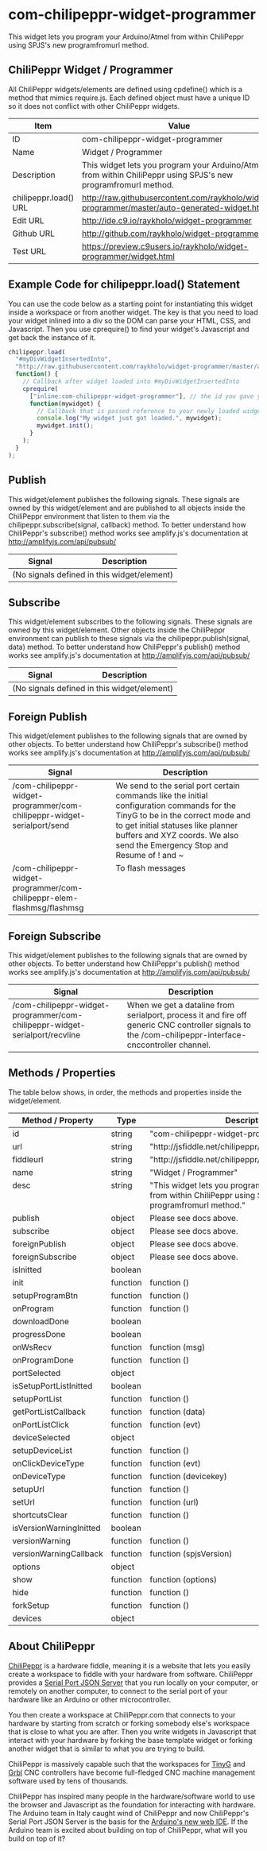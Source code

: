 # com-chilipeppr-widget-programmer
This widget lets you program your Arduino/Atmel from within ChiliPeppr using SPJS's new programfromurl method.



## ChiliPeppr Widget / Programmer

All ChiliPeppr widgets/elements are defined using cpdefine() which is a method
that mimics require.js. Each defined object must have a unique ID so it does
not conflict with other ChiliPeppr widgets.

| Item                  | Value           |
| -------------         | ------------- | 
| ID                    | com-chilipeppr-widget-programmer |
| Name                  | Widget / Programmer |
| Description           | This widget lets you program your Arduino/Atmel from within ChiliPeppr using SPJS's new programfromurl method. |
| chilipeppr.load() URL | http://raw.githubusercontent.com/raykholo/widget-programmer/master/auto-generated-widget.html |
| Edit URL              | http://ide.c9.io/raykholo/widget-programmer |
| Github URL            | http://github.com/raykholo/widget-programmer |
| Test URL              | https://preview.c9users.io/raykholo/widget-programmer/widget.html |

## Example Code for chilipeppr.load() Statement

You can use the code below as a starting point for instantiating this widget 
inside a workspace or from another widget. The key is that you need to load 
your widget inlined into a div so the DOM can parse your HTML, CSS, and 
Javascript. Then you use cprequire() to find your widget's Javascript and get 
back the instance of it.

```javascript
chilipeppr.load(
  "#myDivWidgetInsertedInto",
  "http://raw.githubusercontent.com/raykholo/widget-programmer/master/auto-generated-widget.html",
  function() {
    // Callback after widget loaded into #myDivWidgetInsertedInto
    cprequire(
      ["inline:com-chilipeppr-widget-programmer"], // the id you gave your widget
      function(mywidget) {
        // Callback that is passed reference to your newly loaded widget
        console.log("My widget just got loaded.", mywidget);
        mywidget.init();
      }
    );
  }
);

```

## Publish

This widget/element publishes the following signals. These signals are owned by this widget/element and are published to all objects inside the ChiliPeppr environment that listen to them via the 
chilipeppr.subscribe(signal, callback) method. 
To better understand how ChiliPeppr's subscribe() method works see amplify.js's documentation at http://amplifyjs.com/api/pubsub/

  <table id="com-chilipeppr-elem-pubsubviewer-pub" class="table table-bordered table-striped">
      <thead>
          <tr>
              <th style="">Signal</th>
              <th style="">Description</th>
          </tr>
      </thead>
      <tbody>
      <tr><td colspan="2">(No signals defined in this widget/element)</td></tr>    
      </tbody>
  </table>

## Subscribe

This widget/element subscribes to the following signals. These signals are owned by this widget/element. Other objects inside the ChiliPeppr environment can publish to these signals via the chilipeppr.publish(signal, data) method. 
To better understand how ChiliPeppr's publish() method works see amplify.js's documentation at http://amplifyjs.com/api/pubsub/

  <table id="com-chilipeppr-elem-pubsubviewer-sub" class="table table-bordered table-striped">
      <thead>
          <tr>
              <th style="">Signal</th>
              <th style="">Description</th>
          </tr>
      </thead>
      <tbody>
      <tr><td colspan="2">(No signals defined in this widget/element)</td></tr>    
      </tbody>
  </table>

## Foreign Publish

This widget/element publishes to the following signals that are owned by other objects. 
To better understand how ChiliPeppr's subscribe() method works see amplify.js's documentation at http://amplifyjs.com/api/pubsub/

  <table id="com-chilipeppr-elem-pubsubviewer-foreignpub" class="table table-bordered table-striped">
      <thead>
          <tr>
              <th style="">Signal</th>
              <th style="">Description</th>
          </tr>
      </thead>
      <tbody>
      <tr valign="top"><td>/com-chilipeppr-widget-programmer/com-chilipeppr-widget-serialport/send</td><td>We send to the serial port certain commands like the initial configuration commands for the TinyG to be in the correct mode and to get initial statuses like planner buffers and XYZ coords. We also send the Emergency Stop and Resume of ! and ~</td></tr><tr valign="top"><td>/com-chilipeppr-widget-programmer/com-chilipeppr-elem-flashmsg/flashmsg</td><td>To flash messages</td></tr>    
      </tbody>
  </table>

## Foreign Subscribe

This widget/element publishes to the following signals that are owned by other objects.
To better understand how ChiliPeppr's publish() method works see amplify.js's documentation at http://amplifyjs.com/api/pubsub/

  <table id="com-chilipeppr-elem-pubsubviewer-foreignsub" class="table table-bordered table-striped">
      <thead>
          <tr>
              <th style="">Signal</th>
              <th style="">Description</th>
          </tr>
      </thead>
      <tbody>
      <tr valign="top"><td>/com-chilipeppr-widget-programmer/com-chilipeppr-widget-serialport/recvline</td><td>When we get a dataline from serialport, process it and fire off generic CNC controller signals to the /com-chilipeppr-interface-cnccontroller channel.</td></tr>    
      </tbody>
  </table>

## Methods / Properties

The table below shows, in order, the methods and properties inside the widget/element.

  <table id="com-chilipeppr-elem-methodsprops" class="table table-bordered table-striped">
      <thead>
          <tr>
              <th style="">Method / Property</th>
              <th>Type</th>
              <th style="">Description</th>
          </tr>
      </thead>
      <tbody>
      <tr valign="top"><td>id</td><td>string</td><td>"com-chilipeppr-widget-programmer"</td></tr><tr valign="top"><td>url</td><td>string</td><td>"http://jsfiddle.net/chilipeppr/qcduvhkh/show/light/"</td></tr><tr valign="top"><td>fiddleurl</td><td>string</td><td>"http://jsfiddle.net/chilipeppr/qcduvhkh/"</td></tr><tr valign="top"><td>name</td><td>string</td><td>"Widget / Programmer"</td></tr><tr valign="top"><td>desc</td><td>string</td><td>"This widget lets you program your Arduino/Atmel from within ChiliPeppr using SPJS's new programfromurl method."</td></tr><tr valign="top"><td>publish</td><td>object</td><td>Please see docs above.</td></tr><tr valign="top"><td>subscribe</td><td>object</td><td>Please see docs above.</td></tr><tr valign="top"><td>foreignPublish</td><td>object</td><td>Please see docs above.</td></tr><tr valign="top"><td>foreignSubscribe</td><td>object</td><td>Please see docs above.</td></tr><tr valign="top"><td>isInitted</td><td>boolean</td><td></td></tr><tr valign="top"><td>init</td><td>function</td><td>function () </td></tr><tr valign="top"><td>setupProgramBtn</td><td>function</td><td>function () </td></tr><tr valign="top"><td>onProgram</td><td>function</td><td>function () </td></tr><tr valign="top"><td>downloadDone</td><td>boolean</td><td></td></tr><tr valign="top"><td>progressDone</td><td>boolean</td><td></td></tr><tr valign="top"><td>onWsRecv</td><td>function</td><td>function (msg) </td></tr><tr valign="top"><td>onProgramDone</td><td>function</td><td>function () </td></tr><tr valign="top"><td>portSelected</td><td>object</td><td></td></tr><tr valign="top"><td>isSetupPortListInitted</td><td>boolean</td><td></td></tr><tr valign="top"><td>setupPortList</td><td>function</td><td>function () </td></tr><tr valign="top"><td>getPortListCallback</td><td>function</td><td>function (data) </td></tr><tr valign="top"><td>onPortListClick</td><td>function</td><td>function (evt) </td></tr><tr valign="top"><td>deviceSelected</td><td>object</td><td></td></tr><tr valign="top"><td>setupDeviceList</td><td>function</td><td>function () </td></tr><tr valign="top"><td>onClickDeviceType</td><td>function</td><td>function (evt) </td></tr><tr valign="top"><td>onDeviceType</td><td>function</td><td>function (devicekey) </td></tr><tr valign="top"><td>setupUrl</td><td>function</td><td>function () </td></tr><tr valign="top"><td>setUrl</td><td>function</td><td>function (url) </td></tr><tr valign="top"><td>shortcutsClear</td><td>function</td><td>function () </td></tr><tr valign="top"><td>isVersionWarningInitted</td><td>boolean</td><td></td></tr><tr valign="top"><td>versionWarning</td><td>function</td><td>function () </td></tr><tr valign="top"><td>versionWarningCallback</td><td>function</td><td>function (spjsVersion) </td></tr><tr valign="top"><td>options</td><td>object</td><td></td></tr><tr valign="top"><td>show</td><td>function</td><td>function (options) </td></tr><tr valign="top"><td>hide</td><td>function</td><td>function () </td></tr><tr valign="top"><td>forkSetup</td><td>function</td><td>function () </td></tr><tr valign="top"><td>devices</td><td>object</td><td></td></tr>
      </tbody>
  </table>


## About ChiliPeppr

[ChiliPeppr](http://chilipeppr.com) is a hardware fiddle, meaning it is a 
website that lets you easily
create a workspace to fiddle with your hardware from software. ChiliPeppr provides
a [Serial Port JSON Server](https://github.com/johnlauer/serial-port-json-server) 
that you run locally on your computer, or remotely on another computer, to connect to 
the serial port of your hardware like an Arduino or other microcontroller.

You then create a workspace at ChiliPeppr.com that connects to your hardware 
by starting from scratch or forking somebody else's
workspace that is close to what you are after. Then you write widgets in
Javascript that interact with your hardware by forking the base template 
widget or forking another widget that
is similar to what you are trying to build.

ChiliPeppr is massively capable such that the workspaces for 
[TinyG](http://chilipeppr.com/tinyg) and [Grbl](http://chilipeppr.com/grbl) CNC 
controllers have become full-fledged CNC machine management software used by
tens of thousands.

ChiliPeppr has inspired many people in the hardware/software world to use the
browser and Javascript as the foundation for interacting with hardware. The
Arduino team in Italy caught wind of ChiliPeppr and now
ChiliPeppr's Serial Port JSON Server is the basis for the 
[Arduino's new web IDE](https://create.arduino.cc/). If the Arduino team is excited about building on top
of ChiliPeppr, what
will you build on top of it?

